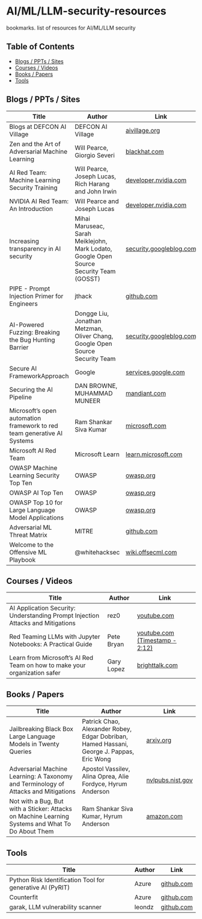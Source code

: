 # AI/ML/LLM-security-resources
bookmarks. list of resources for AI/ML/LLM security


## Table of Contents

- [Blogs / PPTs / Sites](https://github.com/N372unn32/AI-ML-security-study-resources/edit/main/README.md#blogs--ppts--sites)
- [Courses / Videos](https://github.com/N372unn32/AI-ML-security-study-resources/edit/main/README.md#courses--videos)
- [Books / Papers](https://github.com/N372unn32/AI-ML-security-study-resources/edit/main/README.md#books--papers)
- [Tools](https://github.com/N372unn32/AI-ML-security-study-resources/edit/main/README.md#tools)

## Blogs / PPTs / Sites

| Title | Author | Link |
| ----- | ------ | ---- |
| Blogs at DEFCON AI Village| DEFCON AI Village | [aivillage.org](https://aivillage.org/blog/) |
| Zen and the Art of Adversarial Machine Learning | Will Pearce, Giorgio Severi  | [blackhat.com](https://i.blackhat.com/EU-21/Thursday/EU-21-Pearce-Zen-And-The-Art-Of-Adversarial-ML.pdf) |
| AI Red Team: Machine Learning Security Training | Will Pearce, Joseph Lucas, Rich Harang and John Irwin  | [developer.nvidia.com](https://developer.nvidia.com/blog/ai-red-team-machine-learning-security-training/) |
| NVIDIA AI Red Team: An Introduction | Will Pearce and Joseph Lucas  | [developer.nvidia.com](https://developer.nvidia.com/blog/nvidia-ai-red-team-an-introduction/) |
| Increasing transparency in AI security | Mihai Maruseac, Sarah Meiklejohn, Mark Lodato, Google Open Source Security Team (GOSST) | [security.googleblog.com](https://security.googleblog.com/2023/10/increasing-transparency-in-ai-security.html) |
| PIPE - Prompt Injection Primer for Engineers | jthack | [github.com](https://github.com/jthack/PIPE) |
| AI-Powered Fuzzing: Breaking the Bug Hunting Barrier | Dongge Liu, Jonathan Metzman, Oliver Chang, Google Open Source Security Team  | [security.googleblog.com](https://security.googleblog.com/2023/08/ai-powered-fuzzing-breaking-bug-hunting.html) |
| Secure AI FrameworkApproach | Google | [services.google.com](https://services.google.com/fh/files/blogs/google_secure_ai_framework_approach.pdf) |
| Securing the AI Pipeline | DAN BROWNE, MUHAMMAD MUNEER | [mandiant.com](https://www.mandiant.com/resources/blog/securing-ai-pipeline) |
| Microsoft’s open automation framework to red team generative AI Systems | Ram Shankar Siva Kumar | [microsoft.com](https://www.microsoft.com/en-us/security/blog/2024/02/22/announcing-microsofts-open-automation-framework-to-red-team-generative-ai-systems/) |
| Microsoft AI Red Team | Microsoft Learn | [learn.microsoft.com](https://learn.microsoft.com/en-us/security/ai-red-team/) |
| OWASP Machine Learning Security Top Ten | OWASP | [owasp.org](https://owasp.org/www-project-machine-learning-security-top-10/) |
| OWASP AI Top Ten | OWASP | [owasp.org](https://owasp.org/www-project-ai-top-ten/) |
| OWASP Top 10 for Large Language Model Applications | OWASP | [owasp.org](https://owasp.org/www-project-top-10-for-large-language-model-applications/) |
| Adversarial ML Threat Matrix | MITRE | [github.com](https://github.com/mitre/advmlthreatmatrix) |
| Welcome to the Offensive ML Playbook | @whitehacksec | [wiki.offsecml.com](https://wiki.offsecml.com/Welcome+to+the+Offensive+ML+Playbook) |


## Courses / Videos

| Title | Author | Link |
| ----------- | -------- | ---- |
| AI Application Security: Understanding Prompt Injection Attacks and Mitigations | rez0 | [youtube.com](https://www.youtube.com/watch?v=MxxPbN9GGYE) |
| Red Teaming LLMs with Jupyter Notebooks: A Practical Guide | Pete Bryan | [youtube.com (Timestamp - 2:12)](https://www.youtube.com/watch?v=5CK-hpSYOkQ) |
| Learn from Microsoft’s AI Red Team on how to make your organization safer | Gary Lopez | [brighttalk.com](https://www.brighttalk.com/webcast/10415/607319) |


## Books / Papers

| Title | Author | Link |
| ----------- | -------- | ---- |
| Jailbreaking Black Box Large Language Models in Twenty Queries | Patrick Chao, Alexander Robey, Edgar Dobriban, Hamed Hassani, George J. Pappas, Eric Wong | [arxiv.org](https://arxiv.org/abs/2310.08419) |
| Adversarial Machine Learning: A Taxonomy and Terminology of Attacks and Mitigations | Apostol Vassilev, Alina Oprea, Alie Fordyce, Hyrum Anderson| [nvlpubs.nist.gov](https://nvlpubs.nist.gov/nistpubs/ai/NIST.AI.100-2e2023.pdf) |
| Not with a Bug, But with a Sticker: Attacks on Machine Learning Systems and What To Do About Them | Ram Shankar Siva Kumar, Hyrum Anderson| [amazon.com](https://www.amazon.com/Not-Bug-But-Sticker-Learning/dp/1119883989) |


## Tools

| Title | Author | Link |
| ----------- | ------ | ---- |
| Python Risk Identification Tool for generative AI (PyRIT) | Azure | [github.com](https://github.com/Azure/PyRIT) |
| Counterfit | Azure | [github.com](https://github.com/Azure/counterfit) |
| garak, LLM vulnerability scanner | leondz | [github.com](https://github.com/leondz/garak) |
